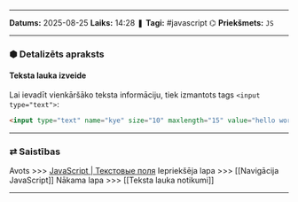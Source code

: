 ___

**Datums:** 2025-08-25
**Laiks:** 14:28
❚ **Tagi:** #javascript 
⌬ **Priekšmets:**  `JS`

---
### ⬢ Detalizēts apraksts
#### Teksta lauka izveide

Lai ievadīt vienkāršāko teksta informāciju, tiek izmantots tags `<input type="text">`:

```html
<input type="text" name="kye" size="10" maxlength="15" value="hello world" />
```

---
### ⇄ Saistības

Avots >>> [JavaScript \| Текстовые поля](https://metanit.com/web/javascript/10.3.php)
Iepriekšēja lapa >>> [[Navigācija JavaScript]]
Nākama lapa >>> [[Teksta lauka notikumi]]

---